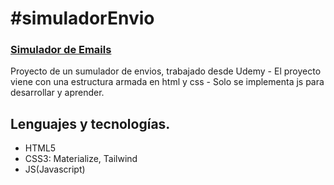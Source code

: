 # #simuladorEnvio

### [Simulador de Emails](https://megagringa.github.io/simuladorEnvio/index.html)

Proyecto de un sumulador de envios, trabajado desde Udemy - El proyecto viene con una estructura armada en html y css - 
         Solo se implementa js para desarrollar y aprender.


## Lenguajes y tecnologías.

- HTML5
- CSS3: Materialize, Tailwind
- JS(Javascript)
